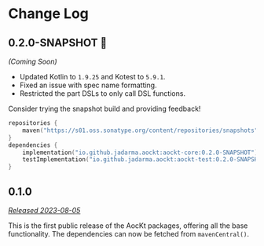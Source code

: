 # Change Log

## 0.2.0-SNAPSHOT 🚧

_(Coming Soon)_

- Updated Kotlin to `1.9.25` and Kotest to `5.9.1`.
- Fixed an issue with spec name formatting.
- Restricted the part DSLs to only call DSL functions.

Consider trying the snapshot build and providing feedback!

```kotlin
repositories {
    maven("https://s01.oss.sonatype.org/content/repositories/snapshots")
}
dependencies {
    implementation("io.github.jadarma.aockt:aockt-core:0.2.0-SNAPSHOT")
    testImplementation("io.github.jadarma.aockt:aockt-test:0.2.0-SNAPSHOT")
}
```

## 0.1.0

_[Released 2023-08-05](https://github.com/Jadarma/advent-of-code-kotlin/releases/tag/v0.1.0)_

This is the first public release of the AocKt packages, offering all the base functionality.
The dependencies can now be fetched from `mavenCentral()`.
